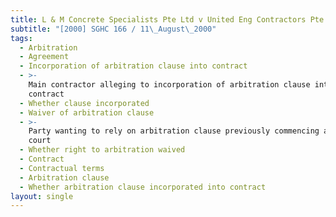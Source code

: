 ```yaml
---
title: L & M Concrete Specialists Pte Ltd v United Eng Contractors Pte Ltd
subtitle: "[2000] SGHC 166 / 11\_August\_2000"
tags:
  - Arbitration
  - Agreement
  - Incorporation of arbitration clause into contract
  - >-
    Main contractor alleging to incorporation of arbitration clause into
    contract
  - Whether clause incorporated
  - Waiver of arbitration clause
  - >-
    Party wanting to rely on arbitration clause previously commencing action in
    court
  - Whether right to arbitration waived
  - Contract
  - Contractual terms
  - Arbitration clause
  - Whether arbitration clause incorporated into contract
layout: single
---
```



